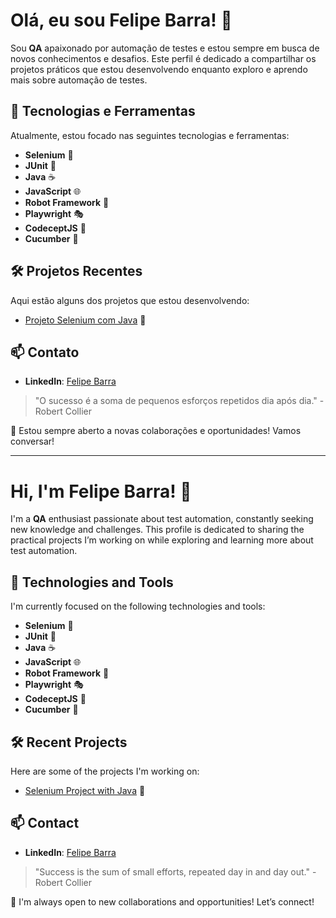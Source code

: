 # Olá, eu sou Felipe Barra! 👋

Sou **QA** apaixonado por automação de testes e estou sempre em busca de novos conhecimentos e desafios. Este perfil é dedicado a compartilhar os projetos práticos que estou desenvolvendo enquanto exploro e aprendo mais sobre automação de testes.

## 🚀 Tecnologias e Ferramentas

Atualmente, estou focado nas seguintes tecnologias e ferramentas:

- **Selenium** 🧪
- **JUnit** 📝
- **Java** ☕
- **JavaScript** 🌐
- **Robot Framework** 🤖
- **Playwright** 🎭
- **CodeceptJS** 🎯
- **Cucumber** 🥒

## 🛠 Projetos Recentes

Aqui estão alguns dos projetos que estou desenvolvendo:

- [Projeto Selenium com Java](https://github.com/felipevitalinobarra/seleniumWebDriverJava) 🧩

## 📫 Contato

- **LinkedIn**: [Felipe Barra](https://www.linkedin.com/in/felipe-v-barra)

> "O sucesso é a soma de pequenos esforços repetidos dia após dia." - Robert Collier

🔭 Estou sempre aberto a novas colaborações e oportunidades! Vamos conversar!

---

# Hi, I'm Felipe Barra! 👋

I'm a **QA** enthusiast passionate about test automation, constantly seeking new knowledge and challenges. This profile is dedicated to sharing the practical projects I’m working on while exploring and learning more about test automation.

## 🚀 Technologies and Tools

I'm currently focused on the following technologies and tools:

- **Selenium** 🧪
- **JUnit** 📝
- **Java** ☕
- **JavaScript** 🌐
- **Robot Framework** 🤖
- **Playwright** 🎭
- **CodeceptJS** 🎯
- **Cucumber** 🥒

## 🛠 Recent Projects

Here are some of the projects I'm working on:

- [Selenium Project with Java](https://github.com/felipevitalinobarra/seleniumWebDriverJava) 🧩

## 📫 Contact

- **LinkedIn**: [Felipe Barra](https://www.linkedin.com/in/felipe-v-barra)

> "Success is the sum of small efforts, repeated day in and day out." - Robert Collier

🔭 I'm always open to new collaborations and opportunities! Let’s connect!
